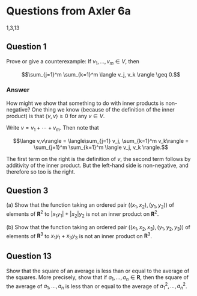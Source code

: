 # Questions from Axler 6a

1,3,13

## Question 1

Prove or give a counterexample: If $v_1, \dotsc, v_m \in V$, then
```math
\sum_{j=1}^m \sum_{k=1}^m \langle v_j, v_k \rangle \geq 0.
```

### Answer

How might we show that something to do with inner products is
non-negative? One thing we know (because of the definition of the
inner product) is that $\langle v,v\rangle \geq 0$ for any $v\in V$.

Write $v = v_1+\dotsb + v_m$. Then note that
```math
\lange v,v\rangle = \langle\sum_{j=1} v_j, \sum_{k=1}^m v_k\rangle
= \sum_{j=1}^m \sum_{k=1}^m \langle v_j, v_k \rangle.
```
The first term on the right is the definition of $v$, the second term
follows by additivity of the inner product. But the left-hand side is
non-negative, and therefore so too is the right.

## Question 3

(a) Show that the function taking an ordered pair $((x_1, x_2), (y_1,
y_2))$ of elements of $\mathbf{R}^2$ to $|x_1y_1| + |x_2|y_2$ is not an inner
product on $\mathbf{R}^2$.

(b) Show that the function taking an ordered pair $((x_1, x_2, x_3),
(y_1, y_2, y_3))$ of elements of $\mathbf{R}^3$ to $x_1y_1+x_3y_3$ is not an
inner product on $\mathbf{R}^3$.

## Question 13

Show that the square of an average is less than or equal to the
average of the squares. More precisely, show that if $a_1, \dotsc,
a_n\in\mathbf{R}$, then the square of the average of $a_1, \dotsc,
a_n$ is less than or equal to the average of $a_1^2, \dotsc, a_n^2$.
